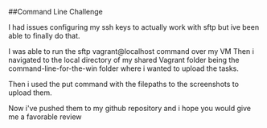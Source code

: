 ##Command Line Challenge

I had issues configuring my ssh keys to actually work with sftp but ive been able to finally do that.

I was able to run the sftp vagrant@localhost command over my VM 
Then i navigated to the local directory of my shared Vagrant folder being the command-line-for-the-win folder where i wanted to upload the tasks.

Then i used the put command with the filepaths to the screenshots to upload them.

Now i've pushed them to my github repository and i hope you would give me a favorable review
